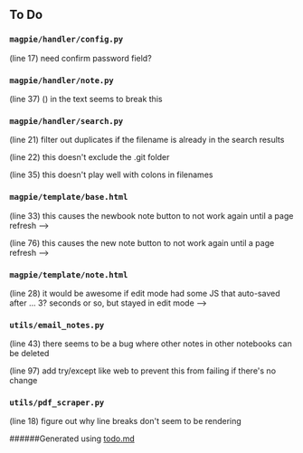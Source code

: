 ## To Do
### ``magpie/handler/config.py``
(line 17) need confirm password field?


### ``magpie/handler/note.py``
(line 37) () in the text seems to break this


### ``magpie/handler/search.py``
(line 21) filter out duplicates if the filename is already in the search results

(line 22) this doesn't exclude the .git folder

(line 35) this doesn't play well with colons in filenames


### ``magpie/template/base.html``
(line 33) this causes the newbook note button to not work again until a page refresh -->

(line 76) this causes the new note button to not work again until a page refresh -->


### ``magpie/template/note.html``
(line 28) it would be awesome if edit mode had some JS that auto-saved after ... 3? seconds or so, but stayed in edit mode -->


### ``utils/email_notes.py``
(line 43) there seems to be a bug where other notes in other notebooks can be deleted

(line 97) add try/except like web to prevent this from failing if there's no change


### ``utils/pdf_scraper.py``
(line 18) figure out why line breaks don't seem to be rendering

######Generated using [todo.md](https://github.com/charlesthomas/todo.md)
